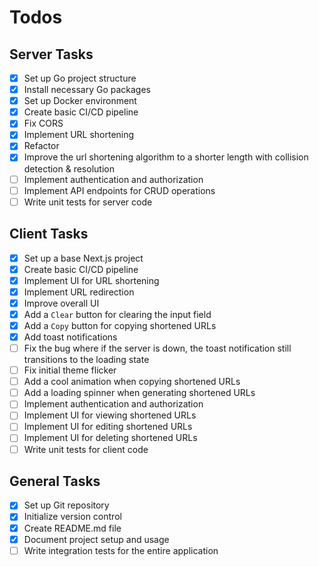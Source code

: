 # Todos

## Server Tasks

- [x] Set up Go project structure
- [x] Install necessary Go packages
- [x] Set up Docker environment
- [x] Create basic CI/CD pipeline
- [x] Fix CORS
- [x] Implement URL shortening
- [x] Refactor
- [x] Improve the url shortening algorithm to a shorter length with collision detection & resolution
- [ ] Implement authentication and authorization
- [ ] Implement API endpoints for CRUD operations
- [ ] Write unit tests for server code

## Client Tasks

- [x] Set up a base Next.js project
- [x] Create basic CI/CD pipeline
- [x] Implement UI for URL shortening
- [x] Implement URL redirection
- [x] Improve overall UI
- [x] Add a `Clear` button for clearing the input field
- [x] Add a `Copy` button for copying shortened URLs
- [x] Add toast notifications
- [ ] Fix the bug where if the server is down, the toast notification still transitions to the loading state
- [ ] Fix initial theme flicker
- [ ] Add a cool animation when copying shortened URLs
- [ ] Add a loading spinner when generating shortened URLs
- [ ] Implement authentication and authorization
- [ ] Implement UI for viewing shortened URLs
- [ ] Implement UI for editing shortened URLs
- [ ] Implement UI for deleting shortened URLs
- [ ] Write unit tests for client code

## General Tasks

- [x] Set up Git repository
- [x] Initialize version control
- [x] Create README.md file
- [x] Document project setup and usage
- [ ] Write integration tests for the entire application
